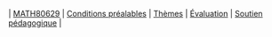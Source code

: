 | [MATH80629](main.md) | [Conditions préalables](prerequisition.md) | [Thèmes](session.md) | [Évaluation](evaluation.md) |  [Soutien pédagogique](support.md) |


<!-- ## Grading
Your final score for the course will be computed using the following weights:

- [Homework](homework.md) (20%)
- [Capsule quizes](homework.md)  (10%)
- [Project](project.md) (30%)
- [Project presentation](project.md) (10%)
- Final Exam (30%) -->